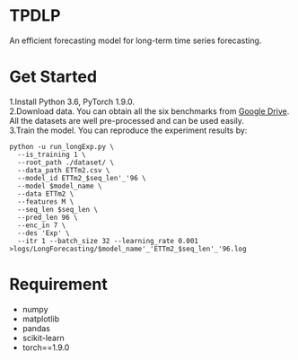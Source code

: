 # TPDLP
An efficient forecasting model for long-term time series forecasting.

# Get Started

1.Install Python 3.6, PyTorch 1.9.0.  
2.Download data. You can obtain all the six benchmarks from [Google Drive](https://drive.google.com/drive/folders/1ZOYpTUa82_jCcxIdTmyr0LXQfvaM9vIy?usp=sharing). All the datasets are well pre-processed and can be used easily.  
3.Train the model. You can reproduce the experiment results by:  

``` 
python -u run_longExp.py \
  --is_training 1 \
  --root_path ./dataset/ \
  --data_path ETTm2.csv \
  --model_id ETTm2_$seq_len'_'96 \
  --model $model_name \
  --data ETTm2 \
  --features M \
  --seq_len $seq_len \
  --pred_len 96 \
  --enc_in 7 \
  --des 'Exp' \
  --itr 1 --batch_size 32 --learning_rate 0.001 >logs/LongForecasting/$model_name'_'ETTm2_$seq_len'_'96.log
```

# Requirement
* numpy
* matplotlib
* pandas
* scikit-learn
* torch==1.9.0
